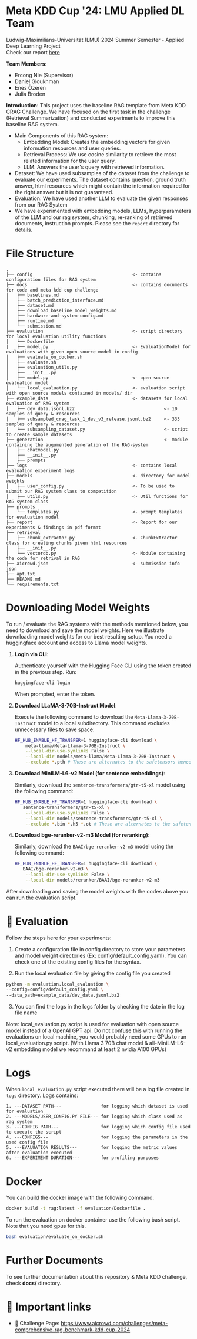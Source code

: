 # Meta KDD Cup '24: LMU Applied DL Team

Ludwig-Maximilians-Universität (LMU) 2024 Summer Semester - Applied Deep Learning Project <br>
Check our report [here](report/rag-report.pdf)

**Team Members**:

- Ercong Nie (Supervisor)
- Daniel Gloukhman
- Enes Özeren
- Julia Broden

**Introduction**:
This project uses the baseline RAG template from Meta KDD CRAG Challenge. We have focused on the first task in the challenge (Retrieval Summarization) and conducted experiments to improve this baseline RAG system.

- Main Components of this RAG system:
  - Embedding Model: Creates the embedding vectors for given information resources and user queries.
  - Retrieval Process: We use cosine similarity to retrieve the most related information for the user query.
  - LLM: Answers the user's query with retrieved information.
- Dataset: We have used subsamples of the dataset from the challenge to evaluate our experiments. The dataset contains question, ground truth answer, html resources which might contain the information required for the right answer but it is not guaranteed.
- Evaluation: We have used another LLM to evaluate the given responses from our RAG System
- We have experimented with embedding models, LLMs, hyperparameters of the LLM and our rag system, chunking, re-ranking of retrieved documents, instruction prompts. Please see the `report` directory for details.

# File Structure

```
.
├── config                                      <- contains configuration files for RAG system
├── docs                                        <- contains documents for code and meta kdd cup challenge
│   ├── baselines.md
│   ├── batch_prediction_interface.md
│   ├── dataset.md
│   ├── download_baseline_model_weights.md
│   ├── hardware-and-system-config.md
│   ├── runtime.md
│   └── submission.md
├── evaluation                                  <- script directory for local evaluation utility functions
│   └── Dockerfile
|   ├── model.py                                <- EvaluationModel for evaluations with given open source model in config
│   ├── evaluate_on_docker.sh
│   ├── evaluate.sh
│   ├── evaluation_utils.py
│   ├── __init__.py
│   ├── model.py                                <- open source evaluation model
│   └── local_evaluation.py                     <- evaluation script with open source models contained in models/ dir
├── example_data                                <- datasets for local evaluation of RAG system
│   ├── dev_data.jsonl.bz2                                  <- 10 samples of query & resources
│   ├── subsampled_crag_task_1_dev_v3_release.jsonl.bz2     <- 333 samples of query & resources
│   └── subsampling_dataset.py                              <- script to create sample datasets
├── generation                                              <- module containing the augumented generation of the RAG-system
│   ├── chatmodel.py
│   ├── __init__.py
│   ├── prompts
├── logs                                        <- contains local evaluation experiment logs
├── models                                      <- directory for model weights
│   ├── user_config.py                          <- To be used to submit our RAG system class to competition
│   ├── utils.py                                <- Util functions for RAG system class
├── prompts
│   └── templates.py                            <- prompt templates for evaluation model
├── report                                      <- Report for our experiments & findings in pdf format
├── retrieval
│   ├── chunk_extractor.py                      <- ChunkExtractor class for creating chunks given html resources
│   ├── __init__.py
│   └── vectordb.py                             <- Module containing the code for retrival in RAG
├── aicrowd.json                                <- submission info json
├── apt.txt
├── README.md
└── requirements.txt
```

# Downloading Model Weights

To run / evaluate the RAG systems with the methods mentioned below, you need to download and save the model weights.
Here we illustrate downloading model weights for our best resulting setup.
You need a huggingface account and access to Llama model weights.

1. **Login via CLI**:

   Authenticate yourself with the Hugging Face CLI using the token created in the previous step. Run:

   ```bash
   huggingface-cli login
   ```

   When prompted, enter the token.

2. **Download LLaMA-3-70B-Instruct Model**:

   Execute the following command to download the `Meta-Llama-3-70B-Instruct` model to a local subdirectory. This command excludes unnecessary files to save space:

   ```bash
   HF_HUB_ENABLE_HF_TRANSFER=1 huggingface-cli download \
       meta-llama/Meta-Llama-3-70B-Instruct \
       --local-dir-use-symlinks False \
       --local-dir models/meta-llama/Meta-Llama-3-70B-Instruct \
       --exclude *.pth # These are alternates to the safetensors hence not needed
   ```

3. **Download MiniLM-L6-v2 Model (for sentence embeddings)**:

   Similarly, download the `sentence-transformers/gtr-t5-xl` model using the following command:

   ```bash
   HF_HUB_ENABLE_HF_TRANSFER=1 huggingface-cli download \
      sentence-transformers/gtr-t5-xl \
       --local-dir-use-symlinks False \
       --local-dir models/sentence-transformers/gtr-t5-xl \
       --exclude *.bin *.h5 *.ot # These are alternates to the safetensors hence not needed
   ```

4. **Download bge-reranker-v2-m3 Model (for reranking)**:

   Similarly, download the `BAAI/bge-reranker-v2-m3` model using the following command:

   ```bash
   HF_HUB_ENABLE_HF_TRANSFER=1 huggingface-cli download \
      BAAI/bge-reranker-v2-m3 \
       --local-dir-use-symlinks False \
       --local-dir models/reranker/BAAI/bge-reranker-v2-m3
   ```

After downloading and saving the model weights with the codes above you can run the evaluation script.

# 📏 Evaluation

Follow the steps here for your experiments:

1. Create a configuration file in config directory to store your parameters and model weight directories (Ex: config/default_config.yaml). You can check one of the existing config files for the syntax.

2. Run the local evaluation file by giving the config file you created

```bash
python -m evaluation.local_evaluation \
--config=config/default_config.yaml \
--data_path=example_data/dev_data.jsonl.bz2
```

3. You can find the logs in the logs folder by checking the date in the log file name

Note: local_evaluation.py script is used for evaluation with open source model instead of a OpenAI GPT api. Do not confuse this with running the evaluations on local machine, you would probably need some GPUs to run local_evaluation.py script. (With Llama 3 70B chat model & all-MiniLM-L6-v2 embedding model we recommand at least 2 nvidia A100 GPUs)

# Logs

When `local_evaluation.py` script executed there will be a log file created in `logs` directory.
Logs contains:

```
1. ---DATASET PATH---               for logging which dataset is used for evaluation
2. ---MODELS/USER_CONFIG.PY FILE--- for logging which class used as rag system
3. ---CONFIG PATH---                for logging which config file used to execute the script
4. ---CONFIGS---                    for logging the parameters in the used config file
5. ---EVALUATION RESULTS---         for logging the metric values after evaluation executed
6. ---EXPERIMENT DURATION---        for profiling purposes
```

# Docker

You can build the docker image with the following command.

```bash
docker build -t rag:latest -f evaluation/Dockerfile .
```

To run the evaluation on docker container use the following bash script. Note that you need gpus for this.

```bash
bash evaluation/evaluate_on_docker.sh
```

# Further Documents

To see further documentation about this repository & Meta KDD challenge, check **docs/** directory.

# 📎 Important links

- 💪 Challenge Page: https://www.aicrowd.com/challenges/meta-comprehensive-rag-benchmark-kdd-cup-2024
